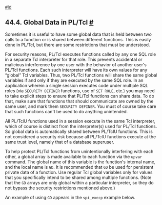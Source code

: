 [#id](#PLTCL-GLOBAL)

## 44.4. Global Data in PL/Tcl [#](#PLTCL-GLOBAL)

Sometimes it is useful to have some global data that is held between two calls to a function or is shared between different functions. This is easily done in PL/Tcl, but there are some restrictions that must be understood.

For security reasons, PL/Tcl executes functions called by any one SQL role in a separate Tcl interpreter for that role. This prevents accidental or malicious interference by one user with the behavior of another user's PL/Tcl functions. Each such interpreter will have its own values for any “global” Tcl variables. Thus, two PL/Tcl functions will share the same global variables if and only if they are executed by the same SQL role. In an application wherein a single session executes code under multiple SQL roles (via `SECURITY DEFINER` functions, use of `SET ROLE`, etc.) you may need to take explicit steps to ensure that PL/Tcl functions can share data. To do that, make sure that functions that should communicate are owned by the same user, and mark them `SECURITY DEFINER`. You must of course take care that such functions can't be used to do anything unintended.

All PL/TclU functions used in a session execute in the same Tcl interpreter, which of course is distinct from the interpreter(s) used for PL/Tcl functions. So global data is automatically shared between PL/TclU functions. This is not considered a security risk because all PL/TclU functions execute at the same trust level, namely that of a database superuser.

To help protect PL/Tcl functions from unintentionally interfering with each other, a global array is made available to each function via the `upvar` command. The global name of this variable is the function's internal name, and the local name is `GD`. It is recommended that `GD` be used for persistent private data of a function. Use regular Tcl global variables only for values that you specifically intend to be shared among multiple functions. (Note that the `GD` arrays are only global within a particular interpreter, so they do not bypass the security restrictions mentioned above.)

An example of using `GD` appears in the `spi_execp` example below.
